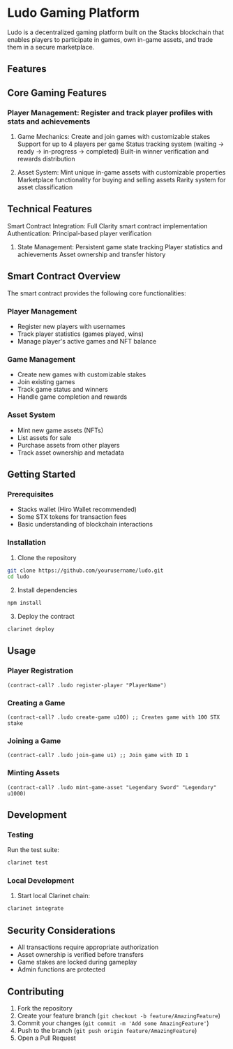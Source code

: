 # Ludo Gaming Platform

Ludo is a decentralized gaming platform built on the Stacks blockchain that enables players to participate in games, own in-game assets, and trade them in a secure marketplace.

## Features
## Core Gaming Features

### Player Management: Register and track player profiles with stats and achievements
1. Game Mechanics:
Create and join games with customizable stakes
Support for up to 4 players per game
Status tracking system (waiting → ready → in-progress → completed)
Built-in winner verification and rewards distribution

2. Asset System:
Mint unique in-game assets with customizable properties
Marketplace functionality for buying and selling assets
Rarity system for asset classification

## Technical Features
Smart Contract Integration: Full Clarity smart contract implementation
Authentication: Principal-based player verification

1. State Management:
Persistent game state tracking
Player statistics and achievements
Asset ownership and transfer history

## Smart Contract Overview

The smart contract provides the following core functionalities:

### Player Management
- Register new players with usernames
- Track player statistics (games played, wins)
- Manage player's active games and NFT balance

### Game Management
- Create new games with customizable stakes
- Join existing games
- Track game status and winners
- Handle game completion and rewards

### Asset System
- Mint new game assets (NFTs)
- List assets for sale
- Purchase assets from other players
- Track asset ownership and metadata

## Getting Started

### Prerequisites

- Stacks wallet (Hiro Wallet recommended)
- Some STX tokens for transaction fees
- Basic understanding of blockchain interactions

### Installation

1. Clone the repository
```bash
git clone https://github.com/yourusername/ludo.git
cd ludo
```

2. Install dependencies
```bash
npm install
```

3. Deploy the contract
```bash
clarinet deploy
```

## Usage

### Player Registration
```clarity
(contract-call? .ludo register-player "PlayerName")
```

### Creating a Game
```clarity
(contract-call? .ludo create-game u100) ;; Creates game with 100 STX stake
```

### Joining a Game
```clarity
(contract-call? .ludo join-game u1) ;; Join game with ID 1
```

### Minting Assets
```clarity
(contract-call? .ludo mint-game-asset "Legendary Sword" "Legendary" u1000)
```

## Development

### Testing

Run the test suite:
```bash
clarinet test
```

### Local Development
1. Start local Clarinet chain:
```bash
clarinet integrate
```

## Security Considerations

- All transactions require appropriate authorization
- Asset ownership is verified before transfers
- Game stakes are locked during gameplay
- Admin functions are protected

## Contributing

1. Fork the repository
2. Create your feature branch (`git checkout -b feature/AmazingFeature`)
3. Commit your changes (`git commit -m 'Add some AmazingFeature'`)
4. Push to the branch (`git push origin feature/AmazingFeature`)
5. Open a Pull Request
